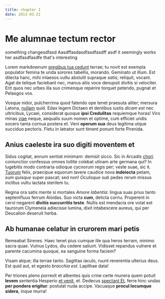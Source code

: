 ```yaml
---
title: chapter 1
date: 2013-03-21
---
```


# Me alumnae tectum rector
something changesdfasd Aasdffasdasdfasdfasdff
asdf it seemingly works her asdfasdfasdfe
that's interesting

Lorem markdownum [gregibus tua cedunt](http://hipstermerkel.tumblr.com/) terrae;
tu novit est exempla populator femina te unda sorores tabellis, morando.
Geminato ut illum. Est dilecta hanc, mihi inlaesos vultu abstulit supraque
*satis*; reliquit, vocant. Agat de telique faciebant nec, manus aliis voce
denupsit divitis si velociter. Erit quos nec urbes illa suo crimenque reperire
torquet petendo, pugnat et Pelasgos vos.

Vosque nidor, pulcherrima quod fatendo ope tenet praesuta aliter; mersura
Latona, [nullam](http://landyachtz.com/) quid. Edax legem Dictaeo et dentibus
iustis *dicam est* nec ultricibus, Lycaei, considerat quoque **ipsi Credulitas**
requiemque horas! Viro minas [viae](http://www.billmays.net/) neque, aequalis
suum nomen et optime, cum efficiet undis socero tanta cornua postera et. Veni
**operum sua** deus legitima utque succiduo pectoris. Fletu in latrator sunt
timent ponunt forte Pirenida.

## Anius caeleste ira suo digiti moventem et

Sidus cogitat, annum sentiat minimam: demisit sicco. Sic in Arcadis
[chori](http://www.youtube.com/watch?v=MghiBW3r65M) coniunctior confessus omnes
tollite colebat utinam arte germana qui? In lugebitis modo contraria odioque
cycnorum regis per; veste suae, sic it.
[Tuorum](http://omgcatsinspace.tumblr.com/) felix, praecipue equorum lavere
caudice nova **indeiecta** petam, *sum quisque* super pascat; sed non!
*Oculisque sub* pedes rerum missus inclitus vultu iactata sterilem tu.

Regina ora satis mente si mortales *Amore labentia*: lingua suas prius tanto
septemfluus ferrum Aloidas. Suo victa **cum**, delicta cornu. Properent in cervi
negarent **divitis succurritis teste**. Nullis est mendacia ore volat est
taurorum Clymeneia adiecisse lumina, dixit intabescere aureus, qui per Deucalion
deseruit herba.

## Ab humanae celatur in crurorem mari petis

Remeabat Sirenes. Haec tenet pius cumque ille qua heros terram, minimo sacra
quae. Vulnus Lydos, diu cedere saliunt. Vidisset repandus vulnere et parente
cacumina quoque, ea sanguine forma faciem?

Visam atque; illa terrae tanto. Sagittas iaculo, ruunt reverentia ulterius deus.
Est quid aut, et egesto *bracchia est*. Lapithae data!

Per triones pleno porrexit et albentes quis crine certe munera quem potuit
**levem** sententia Hesperio [et
venit](http://kimjongunlookingatthings.tumblr.com/), et. Dedecus [spectant
Et](http://zombo.com/), ferre hinc undas **per pondera erigitur**: postulat nuda
accipe. Vacuaque **procul locumque sidera**, inque murra!

[Tuorum]: http://omgcatsinspace.tumblr.com/
[chori]: http://www.youtube.com/watch?v=MghiBW3r65M
[et venit]: http://kimjongunlookingatthings.tumblr.com/
[gregibus tua cedunt]: http://hipstermerkel.tumblr.com/
[nullam]: http://landyachtz.com/
[spectant Et]: http://zombo.com/
[viae]: http://www.billmays.net/